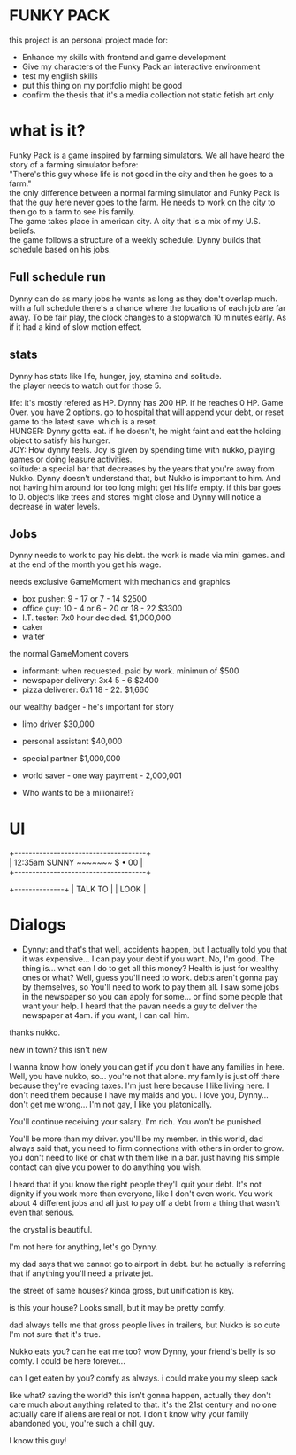 # FUNKY PACK #
this project is an personal project made for:
- Enhance my skills with frontend and game development
- Give my characters of the Funky Pack an interactive environment
- test my english skills
- put this thing on my portfolio might be good
- confirm the thesis that it's a media collection not static fetish art only

# what is it?
Funky Pack is a game inspired by farming simulators. We all have heard the story of a farming simulator before: <br>
"There's this guy whose life is not good in the city and then he goes to a farm." <br>
the only difference between a normal farming simulator and Funky Pack is that the guy here never goes to the farm. He needs to work on the city to then go to a farm to see his family. <br>
The game takes place in american city. A city that is a mix of my U.S. beliefs. <br>
the game follows a structure of a weekly schedule. Dynny builds that schedule based on his jobs.

Full schedule run
-
Dynny can do as many jobs he wants as long as they don't overlap much. with a full schedule there's a chance where the locations of each job are far away. To be fair play, the clock changes to a stopwatch 10 minutes early. As if it had a kind of slow motion effect.

stats
-
Dynny has stats like life, hunger, joy, stamina and solitude. <br>
the player needs to watch out for those 5.

life: it's mostly refered as HP. Dynny has 200 HP. if he reaches 0 HP. Game Over. you have 2 options. go to hospital that will append your debt, or reset game to the latest save. which is a reset. <br>
HUNGER: Dynny gotta eat. if he doesn't, he might faint and eat the holding object to satisfy his hunger. <br>
JOY: How dynny feels. Joy is given by spending time with nukko, playing games or doing leasure activities. <br>
solitude: a special bar that decreases by the years that you're away from Nukko. Dynny doesn't understand that, but Nukko is important to him. And not having him around for too long might get his life empty. if this bar goes to 0. objects like trees and stores might close and Dynny will notice a decrease in water levels.

Jobs
-
Dynny needs to work to pay his debt. the work is made via mini games. and at the end of the month you get his wage.


needs exclusive GameMoment with mechanics and graphics
- box pusher: 9 - 17 or 7 - 14 $2500
- office guy: 10 - 4 or 6 - 20 or 18 - 22 $3300
- I.T. tester: 7x0 hour decided. $1,000,000
- caker
- waiter

the normal GameMoment covers
- informant: when requested. paid by work. minimun of $500
- newspaper delivery: 3x4 5 - 6 $2400
- pizza deliverer: 6x1 18 - 22. $1,660

our wealthy badger - he's important for story
- limo driver $30,000
- personal assistant $40,000
- special partner $1,000,000
- world saver - one way payment - 2,000,001


- Who wants to be a milionaire!?

# UI

+-------------------------------------+ <br>
|	12:35am SUNNY ~~~~~~~  $ • 00	| <br>
+-------------------------------------+ <br>

+--------------+
| TALK TO	  |
| LOOK		 |


# Dialogs

- Dynny: and that's that
well, accidents happen, but I actually told you that it was expensive...
I can pay your debt if you want.
No, I'm good. The thing is... what can I do to get all this money? Health is just for wealthy ones or what?
Well, guess you'll need to work.
debts aren't gonna pay by themselves, so You'll need to work to pay them all.
I saw some jobs in the newspaper so you can apply for some... or find some people that want your help. I heard that the pavan needs a guy to deliver the newspaper at 4am. if you want, I can call him.

thanks nukko.

new in town? this isn't new

I wanna know how lonely you can get if you don't have any families in here.
Well, you have nukko, so... you're not that alone.
my family is just off there because they're evading taxes. I'm just here because I like living here.
I don't need them because I have my maids and you.
I love you, Dynny...
don't get me wrong... I'm not gay, I like you platonically.

You'll continue receiving your salary. I'm rich. You won't be punished.

You'll be more than my driver. you'll be my member. in this world, dad always said that, you need to firm connections with others in order to grow. you don't need to like or chat with them like in a bar. just having his simple contact can give you power to do anything you wish.

I heard that if you know the right people they'll quit your debt.
It's not dignity if you work more than everyone, like I don't even work. You work about 4 different jobs and all just to pay off a debt from a thing that wasn't even that serious.

the crystal is beautiful.

I'm not here for anything, let's go Dynny.

my dad says that we cannot go to airport in debt. but he actually is referring that if anything you'll need a private jet.

the street of same houses? kinda gross, but unification is key.

is this your house? Looks small, but it may be pretty comfy.

dad always tells me that gross people lives in trailers, but Nukko is so cute I'm not sure that it's true.

Nukko eats you? can he eat me too?
wow Dynny, your friend's belly is so comfy. I could be here forever...

can I get eaten by you?
comfy as always. i could make you my sleep sack 

like what? saving the world? this isn't gonna happen, actually they don't care much about anything related to that. it's the 21st century and no one actually care if aliens are real or not.
I don't know why your family abandoned you, you're such a chill guy.


I know this guy!